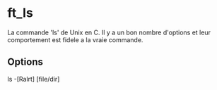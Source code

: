 ft_ls
=====

La commande 'ls' de Unix en C. Il y a un bon nombre d'options et leur comportement est fidele a la vraie commande.

## Options

ls -[Ralrt] [file/dir]
